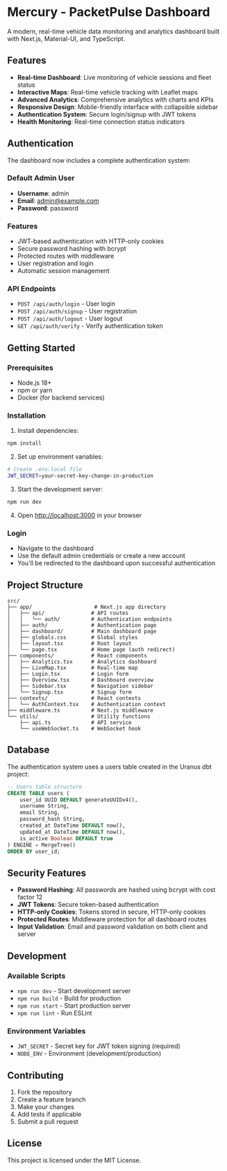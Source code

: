 # Mercury - PacketPulse Dashboard

A modern, real-time vehicle data monitoring and analytics dashboard built with Next.js, Material-UI, and TypeScript.

## Features

- **Real-time Dashboard**: Live monitoring of vehicle sessions and fleet status
- **Interactive Maps**: Real-time vehicle tracking with Leaflet maps
- **Advanced Analytics**: Comprehensive analytics with charts and KPIs
- **Responsive Design**: Mobile-friendly interface with collapsible sidebar
- **Authentication System**: Secure login/signup with JWT tokens
- **Health Monitoring**: Real-time connection status indicators

## Authentication

The dashboard now includes a complete authentication system:

### Default Admin User
- **Username**: admin
- **Email**: admin@example.com
- **Password**: password

### Features
- JWT-based authentication with HTTP-only cookies
- Secure password hashing with bcrypt
- Protected routes with middleware
- User registration and login
- Automatic session management

### API Endpoints
- `POST /api/auth/login` - User login
- `POST /api/auth/signup` - User registration
- `POST /api/auth/logout` - User logout
- `GET /api/auth/verify` - Verify authentication token

## Getting Started

### Prerequisites
- Node.js 18+ 
- npm or yarn
- Docker (for backend services)

### Installation

1. Install dependencies:
```bash
npm install
```

2. Set up environment variables:
```bash
# Create .env.local file
JWT_SECRET=your-secret-key-change-in-production
```

3. Start the development server:
```bash
npm run dev
```

4. Open [http://localhost:3000](http://localhost:3000) in your browser

### Login
- Navigate to the dashboard
- Use the default admin credentials or create a new account
- You'll be redirected to the dashboard upon successful authentication

## Project Structure

```
src/
├── app/                    # Next.js app directory
│   ├── api/               # API routes
│   │   └── auth/          # Authentication endpoints
│   ├── auth/              # Authentication page
│   ├── dashboard/         # Main dashboard page
│   ├── globals.css        # Global styles
│   ├── layout.tsx         # Root layout
│   └── page.tsx           # Home page (auth redirect)
├── components/            # React components
│   ├── Analytics.tsx      # Analytics dashboard
│   ├── LiveMap.tsx        # Real-time map
│   ├── Login.tsx          # Login form
│   ├── Overview.tsx       # Dashboard overview
│   ├── Sidebar.tsx        # Navigation sidebar
│   └── Signup.tsx         # Signup form
├── contexts/              # React contexts
│   └── AuthContext.tsx    # Authentication context
├── middleware.ts          # Next.js middleware
└── utils/                 # Utility functions
    ├── api.ts             # API service
    └── useWebSocket.ts    # WebSocket hook
```

## Database

The authentication system uses a users table created in the Uranus dbt project:

```sql
-- Users table structure
CREATE TABLE users (
    user_id UUID DEFAULT generateUUIDv4(),
    username String,
    email String,
    password_hash String,
    created_at DateTime DEFAULT now(),
    updated_at DateTime DEFAULT now(),
    is_active Boolean DEFAULT true
) ENGINE = MergeTree()
ORDER BY user_id;
```

## Security Features

- **Password Hashing**: All passwords are hashed using bcrypt with cost factor 12
- **JWT Tokens**: Secure token-based authentication
- **HTTP-only Cookies**: Tokens stored in secure, HTTP-only cookies
- **Protected Routes**: Middleware protection for all dashboard routes
- **Input Validation**: Email and password validation on both client and server

## Development

### Available Scripts

- `npm run dev` - Start development server
- `npm run build` - Build for production
- `npm run start` - Start production server
- `npm run lint` - Run ESLint

### Environment Variables

- `JWT_SECRET` - Secret key for JWT token signing (required)
- `NODE_ENV` - Environment (development/production)

## Contributing

1. Fork the repository
2. Create a feature branch
3. Make your changes
4. Add tests if applicable
5. Submit a pull request

## License

This project is licensed under the MIT License.
